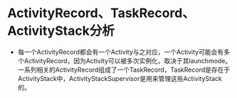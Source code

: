 #  ActivityRecord、TaskRecord、ActivityStack分析

  - 每一个ActivityRecord都会有一个Activity与之对应，一个Activity可能会有多个ActivityRecord，因为Activity可以被多次实例化，取决于其launchmode。一系列相关的ActivityRecord组成了一个TaskRecord，TaskRecord是存在于ActivityStack中，ActivityStackSupervisor是用来管理这些ActivityStack的。
